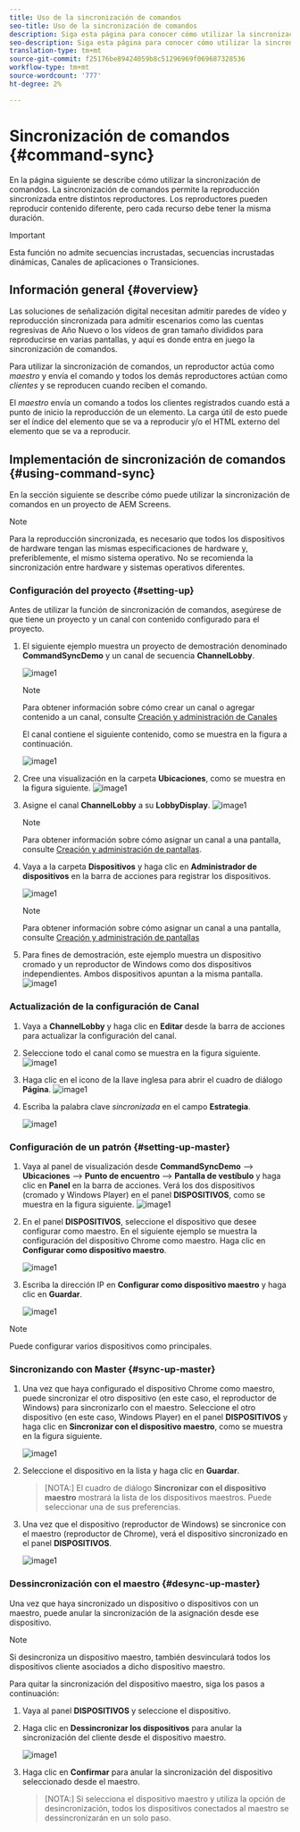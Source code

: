 ```yaml
---
title: Uso de la sincronización de comandos
seo-title: Uso de la sincronización de comandos
description: Siga esta página para conocer cómo utilizar la sincronización de comandos.
seo-description: Siga esta página para conocer cómo utilizar la sincronización de comandos.
translation-type: tm+mt
source-git-commit: f25176be89424059b8c51296969f069687328536
workflow-type: tm+mt
source-wordcount: '777'
ht-degree: 2%

---
```



# Sincronización de comandos {#command-sync}

En la página siguiente se describe cómo utilizar la sincronización de comandos. La sincronización de comandos permite la reproducción sincronizada entre distintos reproductores. Los reproductores pueden reproducir contenido diferente, pero cada recurso debe tener la misma duración.

>[!IMPORTANT]
>
>Esta función no admite secuencias incrustadas, secuencias incrustadas dinámicas, Canales de aplicaciones o Transiciones.

## Información general {#overview}

Las soluciones de señalización digital necesitan admitir paredes de vídeo y reproducción sincronizada para admitir escenarios como las cuentas regresivas de Año Nuevo o los vídeos de gran tamaño divididos para reproducirse en varias pantallas, y aquí es donde entra en juego la sincronización de comandos.

Para utilizar la sincronización de comandos, un reproductor actúa como *maestro* y envía el comando y todos los demás reproductores actúan como *clientes* y se reproducen cuando reciben el comando.

El *maestro* envía un comando a todos los clientes registrados cuando está a punto de inicio la reproducción de un elemento. La carga útil de esto puede ser el índice del elemento que se va a reproducir y/o el HTML externo del elemento que se va a reproducir.

## Implementación de sincronización de comandos {#using-command-sync}

En la sección siguiente se describe cómo puede utilizar la sincronización de comandos en un proyecto de AEM Screens.

>[!NOTE]
>
>Para la reproducción sincronizada, es necesario que todos los dispositivos de hardware tengan las mismas especificaciones de hardware y, preferiblemente, el mismo sistema operativo. No se recomienda la sincronización entre hardware y sistemas operativos diferentes.

### Configuración del proyecto {#setting-up}

Antes de utilizar la función de sincronización de comandos, asegúrese de que tiene un proyecto y un canal con contenido configurado para el proyecto.

1. El siguiente ejemplo muestra un proyecto de demostración denominado **CommandSyncDemo** y un canal de secuencia **ChannelLobby**.

   ![image1](assets/command-sync/command-sync1-1.png)

   >[!NOTE]
   >
   >Para obtener información sobre cómo crear un canal o agregar contenido a un canal, consulte [Creación y administración de Canales](/help/user-guide/managing-channels.md)

   El canal contiene el siguiente contenido, como se muestra en la figura a continuación.

   ![image1](assets/command-sync/command-sync2-1.png)

1. Cree una visualización en la carpeta **Ubicaciones**, como se muestra en la figura siguiente.
   ![image1](assets/command-sync/command-sync3-1.png)

1. Asigne el canal **ChannelLobby** a su **LobbyDisplay**.
   ![image1](assets/command-sync/command-sync4-1.png)

   >[!NOTE]
   >
   >Para obtener información sobre cómo asignar un canal a una pantalla, consulte [Creación y administración de pantallas](/help/user-guide/managing-displays.md).

1. Vaya a la carpeta **Dispositivos** y haga clic en **Administrador de dispositivos** en la barra de acciones para registrar los dispositivos.

   ![image1](assets/command-sync5.png)

   >[!NOTE]
   >
   >Para obtener información sobre cómo asignar un canal a una pantalla, consulte [Creación y administración de pantallas](/help/user-guide/managing-displays.md)

1. Para fines de demostración, este ejemplo muestra un dispositivo cromado y un reproductor de Windows como dos dispositivos independientes. Ambos dispositivos apuntan a la misma pantalla.
   ![image1](assets/command-sync6.png)

### Actualización de la configuración de Canal

1. Vaya a **ChannelLobby** y haga clic en **Editar** desde la barra de acciones para actualizar la configuración del canal.

1. Seleccione todo el canal como se muestra en la figura siguiente.
   ![image1](assets/command-sync/command-sync7-1.png)

1. Haga clic en el icono de la llave inglesa para abrir el cuadro de diálogo **Página**.
   ![image1](assets/command-sync/command-sync8-1.png)

1. Escriba la palabra clave *sincronizada* en el campo **Estrategia**.

   ![image1](assets/command-sync/command-sync9-1.png)


### Configuración de un patrón {#setting-up-master}

1. Vaya al panel de visualización desde **CommandSyncDemo** —> **Ubicaciones** —> **Punto de encuentro** —> **Pantalla de vestíbulo** y haga clic en **Panel** en la barra de acciones.
Verá los dos dispositivos (cromado y Windows Player) en el panel **DISPOSITIVOS**, como se muestra en la figura siguiente.
   ![image1](assets/command-sync/command-sync10-1.png)

1. En el panel **DISPOSITIVOS**, seleccione el dispositivo que desee configurar como maestro. En el siguiente ejemplo se muestra la configuración del dispositivo Chrome como maestro. Haga clic en **Configurar como dispositivo maestro**.

   ![image1](assets/command-sync/command-sync11-1.png)

1. Escriba la dirección IP en **Configurar como dispositivo maestro** y haga clic en **Guardar**.

   ![image1](assets/command-sync/command-sync12-1.png)

>[!NOTE]
>
>Puede configurar varios dispositivos como principales.

### Sincronizando con Master {#sync-up-master}

1. Una vez que haya configurado el dispositivo Chrome como maestro, puede sincronizar el otro dispositivo (en este caso, el reproductor de Windows) para sincronizarlo con el maestro.
Seleccione el otro dispositivo (en este caso, Windows Player) en el panel **DISPOSITIVOS** y haga clic en **Sincronizar con el dispositivo maestro**, como se muestra en la figura siguiente.

   ![image1](assets/command-sync/command-sync13-1.png)

1. Seleccione el dispositivo en la lista y haga clic en **Guardar**.

   >[NOTA:]
   > El cuadro de diálogo **Sincronizar con el dispositivo maestro** mostrará la lista de los dispositivos maestros. Puede seleccionar una de sus preferencias.

1. Una vez que el dispositivo (reproductor de Windows) se sincronice con el maestro (reproductor de Chrome), verá el dispositivo sincronizado en el panel **DISPOSITIVOS**.

   ![image1](assets/command-sync/command-sync14-1.png)

### Dessincronización con el maestro {#desync-up-master}

Una vez que haya sincronizado un dispositivo o dispositivos con un maestro, puede anular la sincronización de la asignación desde ese dispositivo.

>[!NOTE]
>
>Si desincroniza un dispositivo maestro, también desvinculará todos los dispositivos cliente asociados a dicho dispositivo maestro.

Para quitar la sincronización del dispositivo maestro, siga los pasos a continuación:

1. Vaya al panel **DISPOSITIVOS** y seleccione el dispositivo.

1. Haga clic en **Dessincronizar los dispositivos** para anular la sincronización del cliente desde el dispositivo maestro.

   ![image1](assets/command-sync/command-sync15-1.png)

1. Haga clic en **Confirmar** para anular la sincronización del dispositivo seleccionado desde el maestro.

   >[NOTA:]
   > Si selecciona el dispositivo maestro y utiliza la opción de desincronización, todos los dispositivos conectados al maestro se dessincronizarán en un solo paso.
